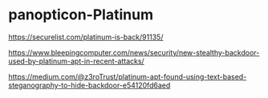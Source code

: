 # panopticon-Platinum

https://securelist.com/platinum-is-back/91135/

https://www.bleepingcomputer.com/news/security/new-stealthy-backdoor-used-by-platinum-apt-in-recent-attacks/

https://medium.com/@z3roTrust/platinum-apt-found-using-text-based-steganography-to-hide-backdoor-e54120fd6aed
